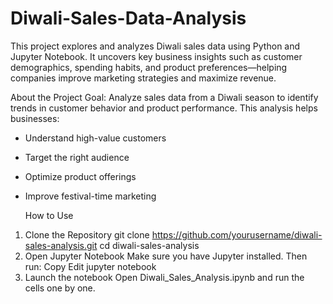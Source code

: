 # Diwali-Sales-Data-Analysis

This project explores and analyzes Diwali sales data using Python and Jupyter Notebook. It uncovers key business insights such as customer demographics, spending habits, and product preferences—helping companies improve marketing strategies and maximize revenue.

 About the Project
Goal: Analyze sales data from a Diwali season to identify trends in customer behavior and product performance.
This analysis helps businesses:
- Understand high-value customers
- Target the right audience
- Optimize product offerings
- Improve festival-time marketing

  How to Use
 1. Clone the Repository
git clone https://github.com/yourusername/diwali-sales-analysis.git
cd diwali-sales-analysis
2. Open Jupyter Notebook
Make sure you have Jupyter installed. 
Then run:
Copy
Edit
jupyter notebook
3. Launch the notebook
Open Diwali_Sales_Analysis.ipynb and run the cells one by one.
